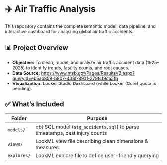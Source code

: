 # ✈️ Air Traffic Analysis

This repository contains the complete semantic model, data pipeline, and interactive dashboard for analyzing global air traffic accidents.

## 📊 **Project Overview**

- **Objective:** To clean, model, and analyze air traffic accident data (1925–2025) to identify trends, fatality counts, and root causes.
- **Data Source:** https://www.ntsb.gov/Pages/ResultsV2.aspx?queryId=eb5ab859-b807-438f-8901-379fcf9ca5fb
- **Visualization:** Looker Studio Dashboard (while Looker (Core) quota is pending).


## ✅ **What’s Included**

| Folder | Purpose |
|--------|---------|
| `models/` | dbt SQL model (`stg_accidents.sql`) to parse timestamps, cast injury counts |
| `views/` | LookML view file describing clean dimensions & measures |
| `explores/` | LookML explore file to define user-friendly querying |
